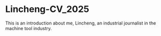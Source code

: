 # Lincheng-CV_2025
This is an introduction about me, Lincheng, an industrial journalist in the machine tool industry. 
